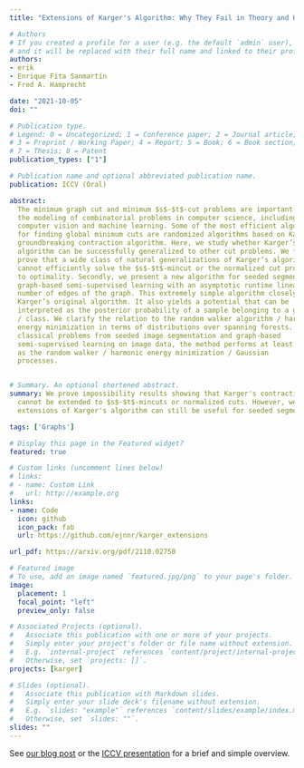 ```yaml
---
title: "Extensions of Karger's Algorithm: Why They Fail in Theory and How They Are Useful in Practice"

# Authors
# If you created a profile for a user (e.g. the default `admin` user), write the username (folder name) here 
# and it will be replaced with their full name and linked to their profile.
authors:
- erik
- Enrique Fita Sanmartín
- Fred A. Hamprecht

date: "2021-10-05"
doi: ""

# Publication type.
# Legend: 0 = Uncategorized; 1 = Conference paper; 2 = Journal article;
# 3 = Preprint / Working Paper; 4 = Report; 5 = Book; 6 = Book section;
# 7 = Thesis; 8 = Patent
publication_types: ["1"]

# Publication name and optional abbreviated publication name.
publication: ICCV (Oral)

abstract: 
  The minimum graph cut and minimum $s$-$t$-cut problems are important primitives in
  the modeling of combinatorial problems in computer science, including in
  computer vision and machine learning. Some of the most efficient algorithms
  for finding global minimum cuts are randomized algorithms based on Karger’s
  groundbreaking contraction algorithm. Here, we study whether Karger’s
  algorithm can be successfully generalized to other cut problems. We first
  prove that a wide class of natural generalizations of Karger’s algorithm
  cannot efficiently solve the $s$-$t$-mincut or the normalized cut problem
  to optimality. Secondly, we present a new algorithm for seeded segmentation /
  graph-based semi-supervised learning with an asymptotic runtime linear in the
  number of edges of the graph. This extremely simple algorithm closely follows
  Karger’s original algorithm. It also yields a potential that can be
  interpreted as the posterior probability of a sample belonging to a given seed
  / class. We clarify the relation to the random walker algorithm / harmonic
  energy minimization in terms of distributions over spanning forests. On
  classical problems from seeded image segmentation and graph-based
  semi-supervised learning on image data, the method performs at least as well
  as the random walker / harmonic energy minimization / Gaussian
  processes.


# Summary. An optional shortened abstract.
summary: We prove impossibility results showing that Karger's contraction algorithm
  cannot be extended to $s$-$t$-mincuts or normalized cuts. However, we show how
  extensions of Karger's algorithm can still be useful for seeded segmentation.

tags: ['Graphs']

# Display this page in the Featured widget?
featured: true

# Custom links (uncomment lines below)
# links:
# - name: Custom Link
#   url: http://example.org
links:
- name: Code
  icon: github
  icon_pack: fab
  url: https://github.com/ejnnr/karger_extensions

url_pdf: https://arxiv.org/pdf/2110.02750

# Featured image
# To use, add an image named `featured.jpg/png` to your page's folder. 
image:
  placement: 1
  focal_point: "left"
  preview_only: false

# Associated Projects (optional).
#   Associate this publication with one or more of your projects.
#   Simply enter your project's folder or file name without extension.
#   E.g. `internal-project` references `content/project/internal-project/index.md`.
#   Otherwise, set `projects: []`.
projects: [karger]

# Slides (optional).
#   Associate this publication with Markdown slides.
#   Simply enter your slide deck's filename without extension.
#   E.g. `slides: "example"` references `content/slides/example/index.md`.
#   Otherwise, set `slides: ""`.
slides: ""
---
```


See [our blog post](/post/karger-extensions) or the
[ICCV presentation](https://www.youtube.com/watch?v=1sURbgamyvU)
for a brief and simple overview.